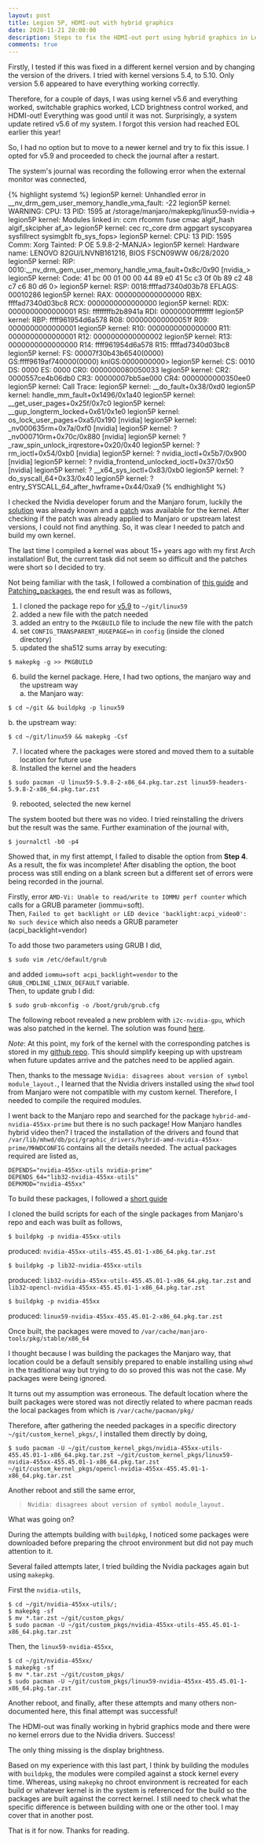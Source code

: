 ```yaml
---
layout: post
title: Legion 5P, HDMI-out with hybrid graphics
date: 2020-11-21 20:00:00
description: Steps to fix the HDMI-out port using hybrid graphics in Lenovo Legion 5P
comments: true
---
```

Firstly, I tested if this was fixed in a different kernel version and by
changing the version of the drivers. I tried with kernel versions 5.4, to 5.10.
Only version 5.6 appeared to have everything working correctly.

Therefore, for a couple of days, I was using kernel v5.6 and everything worked,
switchable graphics worked, LCD brightness control worked, and HDMI-out! 
Everything was good until it was not.
Surprisingly, a system update retired v5.6 of my system. I forgot this version
had reached EOL earlier this year!

So, I had no option but to move to a newer kernel and try to fix this issue.
I opted for v5.9 and proceeded to check the journal after a restart.

The system's journal was recording the following error when the external monitor
was connected,
<div class="l-page-outset">
{% highlight systemd %}
legion5P kernel: Unhandled error in __nv_drm_gem_user_memory_handle_vma_fault: -22
legion5P kernel: WARNING: CPU: 13 PID: 1595 at /storage/manjaro/makepkg/linux59-nvidia->
legion5P kernel: Modules linked in: ccm rfcomm fuse cmac algif_hash algif_skcipher af_a>
legion5P kernel:  cec rc_core drm agpgart syscopyarea sysfillrect sysimgblt fb_sys_fops>
legion5P kernel: CPU: 13 PID: 1595 Comm: Xorg Tainted: P           OE     5.9.8-2-MANJA>
legion5P kernel: Hardware name: LENOVO 82GU/LNVNB161216, BIOS FSCN09WW 06/28/2020
legion5P kernel: RIP: 0010:__nv_drm_gem_user_memory_handle_vma_fault+0x8c/0x90 [nvidia_>
legion5P kernel: Code: 41 bc 00 01 00 00 44 89 e0 41 5c c3 0f 0b 89 c2 48 c7 c6 80 d6 0>
legion5P kernel: RSP: 0018:ffffad7340d03b78 EFLAGS: 00010286
legion5P kernel: RAX: 0000000000000000 RBX: ffffad7340d03bc8 RCX: 0000000000000000
legion5P kernel: RDX: 0000000000000001 RSI: ffffffffb2b8941a RDI: 00000000ffffffff
legion5P kernel: RBP: ffff961954d6a578 R08: 000000000000051f R09: 0000000000000001
legion5P kernel: R10: 0000000000000000 R11: 0000000000000001 R12: 0000000000000002
legion5P kernel: R13: 0000000000000000 R14: ffff961954d6a578 R15: ffffad7340d03bc8
legion5P kernel: FS:  00007f30b43b6540(0000) GS:ffff9619af740000(0000) knlGS:0000000000>
legion5P kernel: CS:  0010 DS: 0000 ES: 0000 CR0: 0000000080050033
legion5P kernel: CR2: 0000557ce4b06db0 CR3: 00000007bb5ae000 CR4: 0000000000350ee0
legion5P kernel: Call Trace:
legion5P kernel:  __do_fault+0x38/0xd0
legion5P kernel:  handle_mm_fault+0x1496/0x1a40
legion5P kernel:  __get_user_pages+0x25f/0x7c0
legion5P kernel:  __gup_longterm_locked+0x61/0x1e0
legion5P kernel:  os_lock_user_pages+0xa5/0x190 [nvidia]
legion5P kernel:  _nv000635rm+0x7a/0xf0 [nvidia]
legion5P kernel:  ? _nv000710rm+0x70c/0x880 [nvidia]
legion5P kernel:  ? _raw_spin_unlock_irqrestore+0x20/0x40
legion5P kernel:  ? rm_ioctl+0x54/0xb0 [nvidia]
legion5P kernel:  ? nvidia_ioctl+0x5b7/0x900 [nvidia]
legion5P kernel:  ? nvidia_frontend_unlocked_ioctl+0x37/0x50 [nvidia]
legion5P kernel:  ? __x64_sys_ioctl+0x83/0xb0
legion5P kernel:  ? do_syscall_64+0x33/0x40
legion5P kernel:  ? entry_SYSCALL_64_after_hwframe+0x44/0xa9
{% endhighlight %}
</div>

I checked the Nvidia developer forum and the Manjaro forum, luckily the [solution]((https://forums.developer.nvidia.com/t/ryzen-7-gtx-1660ti-blank-screen-on-external-outputs-in-hybrid-graphics-mode/157800/4))
was already known and a [patch](https://patchwork.kernel.org/project/linux-arm-kernel/patch/20200513133245.6408-5-m.szyprowski@samsung.com/)
was available for the kernel.
After checking if the patch was already applied to Manjaro or upstream latest
versions, I could not find anything. So, it was clear I needed to patch and
build my own kernel.

The last time I compiled a kernel was about 15+ years ago with my first Arch
installation! But, the current task did not seem so difficult and the patches
were short so I decided to try.

Not being familiar with the task, I followed a combination of [this guide](https://archived.forum.manjaro.org/t/how-to-compile-the-mainline-kernel-the-manjaro-way/51700/10)
and [Patching_packages](https://wiki.archlinux.org/index.php/Patching_packages),
the end result was as follows,

1. I cloned the package repo for [v5.9](https://gitlab.manjaro.org/packages/core/linux59) to `~/git/linux59`
2. added a new file with the patch needed
3. added an entry to the `PKGBUILD` file to include the new file with the patch
4. set `CONFIG_TRANSPARENT_HUGEPAGE=n` in `config` (inside the cloned directory)
5. updated the sha512 sums array by executing:
```
$ makepkg -g >> PKGBUILD
```
6. build the kernel package. Here, I had two options, the manjaro way and the
upstream way  
  a. the Manjaro way: 
```
$ cd ~/git && buildpkg -p linux59  
```
  b. the upstream way:
```
$ cd ~/git/linux59 && makepkg -Csf
```
7. I located where the packages were stored and moved them to a suitable 
location for future use
8. Installed the kernel and the headers
```
$ sudo pacman -U linux59-5.9.8-2-x86_64.pkg.tar.zst linux59-headers-5.9.8-2-x86_64.pkg.tar.zst
```
9. rebooted, selected the new kernel  

The system booted but there was no video. I tried reinstalling the drivers but
the result was the same. Further examination of the journal with,
```console
$ journalctl -b0 -p4
```
Showed that, in my first attempt, I failed to disable the option from **Step 4**.
As a result, the fix was incomplete! After disabling the option, the boot
process was still ending on a blank screen but a different set of errors were
being recorded in the journal.

Firstly, error `AMD-Vi: Unable to read/write to IOMMU perf counter` which calls
for a GRUB parameter (iommu=soft).  
Then, `Failed to get backlight or LED device 'backlight:acpi_video0': No such device` 
which also needs a GRUB parameter (acpi_backlight=vendor)

To add those two parameters using GRUB I did,
```
$ sudo vim /etc/default/grub
```
and added `iommu=soft acpi_backlight=vendor` to the `GRUB_CMDLINE_LINUX_DEFAULT`
variable.  
Then, to update grub I did:
```
$ sudo grub-mkconfig -o /boot/grub/grub.cfg
```

The following reboot revealed a new problem with `i2c-nvidia-gpu`, which
 was also patched in the kernel. The solution was found [here](https://bugzilla.kernel.org/show_bug.cgi?id=206653).

_Note_: At this point, my fork of the kernel with the corresponding patches is 
stored in my [github repo](https://github.com/cmoralesmx/linux59/tree/hybrid_video).
This should simplify keeping up with upstream when future updates arrive and
the patches need to be applied again.

Then, thanks to the message `Nvidia: disagrees about version of symbol module_layout.`,
I learned that the Nvidia drivers installed using the `mhwd` tool from Manjaro
were not compatible with my custom kernel. Therefore, I needed to compile the
required modules.  

I went back to the Manjaro repo and searched for the package 
`hybrid-amd-nvidia-455xx-prime` but there is no such package!
How Manjaro handles hybrid video then? I traced the installation of the drivers
and found that `/var/lib/mhwd/db/pci/graphic_drivers/hybrid-amd-nvidia-455xx-prime/MHWDCONFIG`
contains all the details needed. The actual packages required are listed as,
```
DEPENDS="nvidia-455xx-utils nvidia-prime"
DEPENDS_64="lib32-nvidia-455xx-utils"
DEPKMOD="nvidia-455xx"
```
To build these packages, I followed a [short guide](https://medium.com/@evintheair/building-a-custom-kernel-in-manjaro-linux-186da6a1cedf)

I cloned the build scripts for each of the single packages from Manjaro's repo and each was built as follows,  
```
$ buildpkg -p nvidia-455xx-utils
```
produced: `nvidia-455xx-utils-455.45.01-1-x86_64.pkg.tar.zst`  
```
$ buildpkg -p lib32-nvidia-455xx-utils
```
produced: `lib32-nvidia-455xx-utils-455.45.01-1-x86_64.pkg.tar.zst` and `lib32-opencl-nvidia-455xx-455.45.01-1-x86_64.pkg.tar.zst`
```
$ buildpkg -p nvidia-455xx
```
produced: `linux59-nvidia-455xx-455.45.01-2-x86_64.pkg.tar.zst`

Once built, the packages were moved to `/var/cache/manjaro-tools/pkg/stable/x86_64`

I thought because I was building the packages the Manjaro way, that location
could be a default sensibly prepared to enable installing using `mhwd` in the
traditional way but trying to do so proved this was not the case. My packages
were being ignored.

It turns out my assumption was erroneous. The default location where the built
packages were stored was not directly related to where pacman reads the local
packages from which is `/var/cache/pacman/pkg/`

Therefore, after gathering the needed packages in a specific directory
`~/git/custom_kernel_pkgs/`, I installed them directly by doing,
```
$ sudo pacman -U ~/git/custom_kernel_pkgs/nvidia-455xx-utils-455.45.01-1-x86_64.pkg.tar.zst ~/git/custom_kernel_pkgs/linux59-nvidia-455xx-455.45.01-1-x86_64.pkg.tar.zst  ~/git/custom_kernel_pkgs/opencl-nvidia-455xx-455.45.01-1-x86_64.pkg.tar.zst
```
Another reboot and still the same error, 
> `Nvidia: disagrees about version of symbol module_layout.`

What was going on?  

During the attempts building with `buildpkg`, I noticed some packages were
downloaded before preparing the chroot environment but did not pay much
attention to it.

Several failed attempts later, I tried building the Nvidia packages again but
using `makepkg`.

First the `nvidia-utils`,
```
$ cd ~/git/nvidia-455xx-utils/;
$ makepkg -sf
$ mv *.tar.zst ~/git/custom_pkgs/
$ sudo pacman -U ~/git/custom_pkgs/nvidia-455xx-utils-455.45.01-1-x86_64.pkg.tar.zst
```
Then, the `linux59-nvidia-455xx`,
```
$ cd ~/git/nvidia-455xx/
$ makepkg -sf
$ mv *.tar.zst ~/git/custom_pkgs/
$ sudo pacman -U ~/git/custom_pkgs/linux59-nvidia-455xx-455.45.01-1-x86_64.pkg.tar.zst
```

Another reboot, and finally, after these attempts and many others non-documented
here, this final attempt was successful!

The HDMI-out was finally working in hybrid graphics mode and there were no
kernel errors due to the Nvidia drivers. Success!

The only thing missing is the display brightness.

Based on my experience with this last part, I think by building the modules with
`buildpkg`, the modules were compiled against a stock kernel every time. Whereas,
using `makepkg` no chroot environment is recreated for each build or whatever
kernel is in the system is referenced for the build so the packages are built
against the correct kernel. I still need to check what the specific difference
is between building with one or the other tool. I may cover that in  another post.

That is it for now. Thanks for reading.

